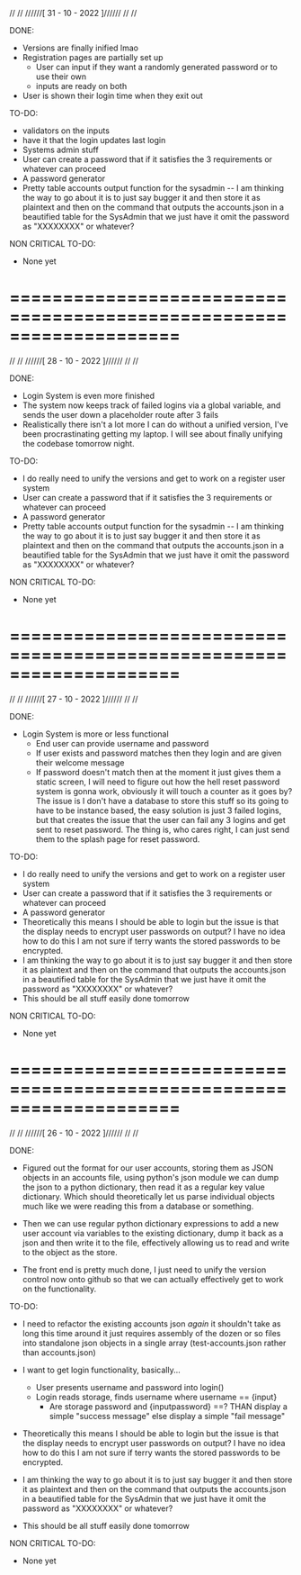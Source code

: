   //                          //
 //////[ 31 - 10 - 2022 ]//////
//                          //

DONE:

- Versions are finally inified lmao
- Registration pages are partially set up
    - User can input if they want a randomly generated password or to use their own
    - inputs are ready on both
- User is shown their login time when they exit out

TO-DO:

- validators on the inputs
- have it that the login updates last login
- Systems admin stuff
- User can create a password that if it satisfies the 3 requirements or whatever can proceed
- A password generator
- Pretty table accounts output function for the sysadmin -- I am thinking the way to go about it is to just say bugger it and then store it as plaintext and then on the command that outputs the accounts.json in a beautified table for the SysAdmin that we just have it omit the password as "XXXXXXXX" or whatever?

NON CRITICAL TO-DO: 

- None yet

====================================================================
====================================================================

  //                          //
 //////[ 28 - 10 - 2022 ]//////
//                          //

DONE:

- Login System is even more finished
- The system now keeps track of failed logins via a global variable, and sends the user down a placeholder route after 3 fails
- Realistically there isn't a lot more I can do without a unified version, I've been procrastinating getting my laptop. I will see about finally unifying the codebase tomorrow night.

TO-DO:

- I do really need to unify the versions and get to work on a register user system
- User can create a password that if it satisfies the 3 requirements or whatever can proceed
- A password generator
- Pretty table accounts output function for the sysadmin -- I am thinking the way to go about it is to just say bugger it and then store it as plaintext and then on the command that outputs the accounts.json in a beautified table for the SysAdmin that we just have it omit the password as "XXXXXXXX" or whatever?

NON CRITICAL TO-DO: 

- None yet

====================================================================
====================================================================


  //                          //
 //////[ 27 - 10 - 2022 ]//////
//                          //

DONE:

- Login System is more or less functional
    - End user can provide username and password
    - If user exists and password matches then they login and are given their welcome message
    - If password doesn't match then at the moment it just gives them a static screen, I will need to figure out how the hell reset password system is gonna work, obviously it will touch a counter as it goes by? The issue is I don't have a database to store this stuff so its going to have to be instance based, the easy solution is just 3 failed logins, but that creates the issue that the user can fail any 3 logins and get sent to reset password. The thing is, who cares right, I can just send them to the splash page for reset password.

TO-DO:

- I do really need to unify the versions and get to work on a register user system
- User can create a password that if it satisfies the 3 requirements or whatever can proceed
- A password generator
- Theoretically this means I should be able to login but the issue is that the display needs to encrypt user passwords on output? I have no idea how to do this I am not sure if terry wants the stored passwords to be encrypted.
- I am thinking the way to go about it is to just say bugger it and then store it as plaintext and then on the command that outputs the accounts.json in a beautified table for the SysAdmin that we just have it omit the password as "XXXXXXXX" or whatever?
- This should be all stuff easily done tomorrow

NON CRITICAL TO-DO: 

- None yet

====================================================================
====================================================================

  //                          //
 //////[ 26 - 10 - 2022 ]//////
//                          //

DONE:

- Figured out the format for our user accounts, storing them as JSON objects in an accounts file, using python's json module we can dump the json to a python dictionary, then read it as a regular key value dictionary. Which should theoretically let us parse individual objects much like we were reading this from a database or something.

- Then we can use regular python dictionary expressions to add a new user account via variables to the existing dictionary, dump it back as a json and then write it to the file, effectively allowing us to read and write to the object as the store.

- The front end is pretty much done, I just need to unify the version control now onto github so that we can actually effectively get to work on the functionality.

TO-DO:

- I need to refactor the existing accounts json *again* it shouldn't take as long this time around it just requires assembly of the dozen or so files into standalone json objects in a single array (test-accounts.json rather than accounts.json)

- I want to get login functionality, basically...
    - User presents username and password into login()
    - Login reads storage, finds username where username == {input}
        - Are storage password and {inputpassword} ==? THAN display a simple "success message" else display a simple "fail message"
- Theoretically this means I should be able to login but the issue is that the display needs to encrypt user passwords on output? I have no idea how to do this I am not sure if terry wants the stored passwords to be encrypted.
- I am thinking the way to go about it is to just say bugger it and then store it as plaintext and then on the command that outputs the accounts.json in a beautified table for the SysAdmin that we just have it omit the password as "XXXXXXXX" or whatever?
- This should be all stuff easily done tomorrow

NON CRITICAL TO-DO: 

- None yet

